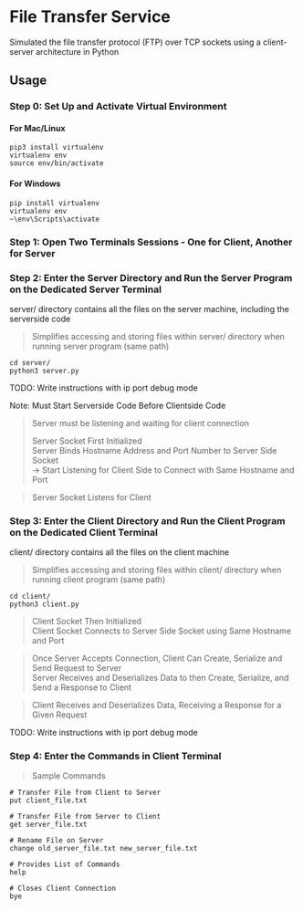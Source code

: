 # File Transfer Service

Simulated the file transfer protocol (FTP) over TCP sockets using a client-server architecture in Python

## Usage

### Step 0: Set Up and Activate Virtual Environment

#### For Mac/Linux

```
pip3 install virtualenv
virtualenv env
source env/bin/activate
```

#### For Windows

```
pip install virtualenv
virtualenv env
~\env\Scripts\activate
```

### Step 1: Open Two Terminals Sessions - One for Client, Another for Server

### Step 2: Enter the Server Directory and Run the Server Program on the Dedicated Server Terminal

server/ directory contains all the files on the server machine, including the serverside code

> Simplifies accessing and storing files within server/ directory when running server program (same path)

```
cd server/
python3 server.py
```

TODO: Write instructions with ip port debug mode

Note: Must Start Serverside Code Before Clientside Code

> Server must be listening and waiting for client connection
>
> Server Socket First Initialized \
> Server Binds Hostname Address and Port Number to Server Side Socket \
> -> Start Listening for Client Side to Connect with Same Hostname and Port

> Server Socket Listens for Client

### Step 3: Enter the Client Directory and Run the Client Program on the Dedicated Client Terminal

client/ directory contains all the files on the client machine

> Simplifies accessing and storing files within client/ directory when running client program (same path)

```
cd client/
python3 client.py
```

> Client Socket Then Initialized \
> Client Socket Connects to Server Side Socket using Same Hostname and Port

> Once Server Accepts Connection, Client Can Create, Serialize and Send Request to Server \
> Server Receives and Deserializes Data to then Create, Serialize, and Send a Response to Client

> Client Receives and Deserializes Data, Receiving a Response for a Given Request

TODO: Write instructions with ip port debug mode

### Step 4: Enter the Commands in Client Terminal

> Sample Commands

```
# Transfer File from Client to Server
put client_file.txt

# Transfer File from Server to Client
get server_file.txt

# Rename File on Server
change old_server_file.txt new_server_file.txt

# Provides List of Commands
help

# Closes Client Connection
bye
```
